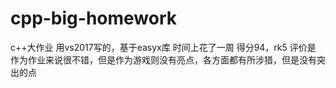 # cpp-big-homework
c++大作业
用vs2017写的，基于easyx库
时间上花了一周
得分94，rk5
评价是 作为作业来说很不错，但是作为游戏则没有亮点，各方面都有所涉猎，但是没有突出的点
